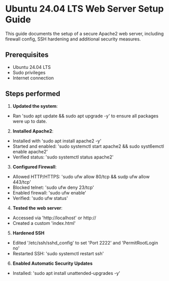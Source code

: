 # Ubuntu 24.04 LTS Web Server Setup Guide

This guide documents the setup of a secure Apache2 web server, including firewall config, SSH hardening and additional security measures.

## Prerequisites
- Ubuntu 24.04 LTS
- Sudo privileges
- Internet connection

## Steps performed
1. **Updated the system**:
- Ran 'sudo apt update && sudo apt upgrade -y' to ensure all packages were up to date.

2. **Installed Apache2**:
- Installed with 'sudo apt install apache2 -y'
- Started and enabled: 'sudo systemctl start apache2 && sudo syst6emctl enable apache2'
- Verified status: 'sudo systemctl status apache2'

3. **Configured Firewall**:
- Allowed HTTP/HTTPS: 'sudo ufw allow 80/tcp && sudp ufw allow 443/tcp'
- Blocked telnet: 'sudo ufw deny 23/tcp'
- Enabled firewall: 'sudo ufw enable'
- Verified: 'sudo ufw status'

4. **Tested the web server**:
- Accessed via 'http://localhost' or http://<server ip>
- Created a custom 'index.html'

5. **Hardened SSH**
- Edited '/etc/ssh/sshd_config' to set 'Port 2222' and 'PermitRootLogin no'
- Restarted SSH: 'sudo systemctl restart ssh'

6. **Enabled Automatic Security Updates**
- Installed: 'sudo apt install unattended-upgrades -y'





